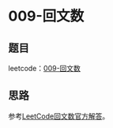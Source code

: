 # 009-回文数

## 题目

leetcode：[009-回文数](https://leetcode-cn.com/problems/palindrome-number/)


## 思路
参考[LeetCode回文数官方解答](https://leetcode-cn.com/problems/palindrome-number/solution/)。
